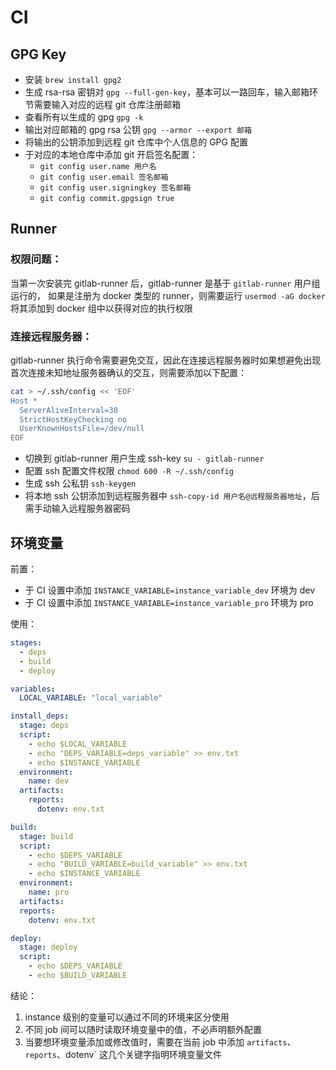 # CI

## GPG Key

- 安装 `brew install gpg2`
- 生成 rsa-rsa 密钥对 `gpg --full-gen-key`，基本可以一路回车，输入邮箱环节需要输入对应的远程 git 仓库注册邮箱
- 查看所有以生成的 gpg `gpg -k`
- 输出对应邮箱的 gpg rsa 公钥 `gpg --armor --export 邮箱`
- 将输出的公钥添加到远程 git 仓库中个人信息的 GPG 配置
- 于对应的本地仓库中添加 git 开启签名配置：
  - `git config user.name 用户名`
  - `git config user.email 签名邮箱`
  - `git config user.signingkey 签名邮箱`
  - `git config commit.gpgsign true`

## Runner

### 权限问题：

当第一次安装完 gitlab-runner 后，gitlab-runner 是基于 `gitlab-runner` 用户组运行的，
如果是注册为 docker 类型的 runner，则需要运行 `usermod -aG docker` 将其添加到 docker 组中以获得对应的执行权限

### 连接远程服务器：

gitlab-runner 执行命令需要避免交互，因此在连接远程服务器时如果想避免出现首次连接未知地址服务器确认的交互，则需要添加以下配置：

```bash
cat > ~/.ssh/config << 'EOF'
Host *
  ServerAliveInterval=30
  StrictHostKeyChecking no
  UserKnownHostsFile=/dev/null
EOF
```

- 切换到 gitlab-runner 用户生成 ssh-key `su - gitlab-runner`
- 配置 ssh 配置文件权限 `chmod 600 -R ~/.ssh/config`
- 生成 ssh 公私钥 `ssh-keygen`
- 将本地 ssh 公钥添加到远程服务器中 `ssh-copy-id 用户名@远程服务器地址`，后需手动输入远程服务器密码

## 环境变量

前置：

- 于 CI 设置中添加 `INSTANCE_VARIABLE=instance_variable_dev` 环境为 dev
- 于 CI 设置中添加 `INSTANCE_VARIABLE=instance_variable_pro` 环境为 pro

使用：

```yaml
stages:
  - deps
  - build
  - deploy

variables:
  LOCAL_VARIABLE: "local_variable"

install_deps:
  stage: deps
  script:
    - echo $LOCAL_VARIABLE
    - echo "DEPS_VARIABLE=deps_variable" >> env.txt
    - echo $INSTANCE_VARIABLE
  environment:
    name: dev
  artifacts:
    reports:
      dotenv: env.txt

build:
  stage: build
  script:
    - echo $DEPS_VARIABLE
    - echo "BUILD_VARIABLE=build_variable" >> env.txt
    - echo $INSTANCE_VARIABLE
  environment:
    name: pro
  artifacts:
  reports:
    dotenv: env.txt

deploy:
  stage: deploy
  script:
    - echo $DEPS_VARIABLE
    - echo $BUILD_VARIABLE
```

结论：

1. instance 级别的变量可以通过不同的环境来区分使用
2. 不同 job 间可以随时读取环境变量中的值，不必声明额外配置
3. 当要想环境变量添加或修改值时，需要在当前 job 中添加 `artifacts`、`reports`、dotenv` 这几个关键字指明环境变量文件
